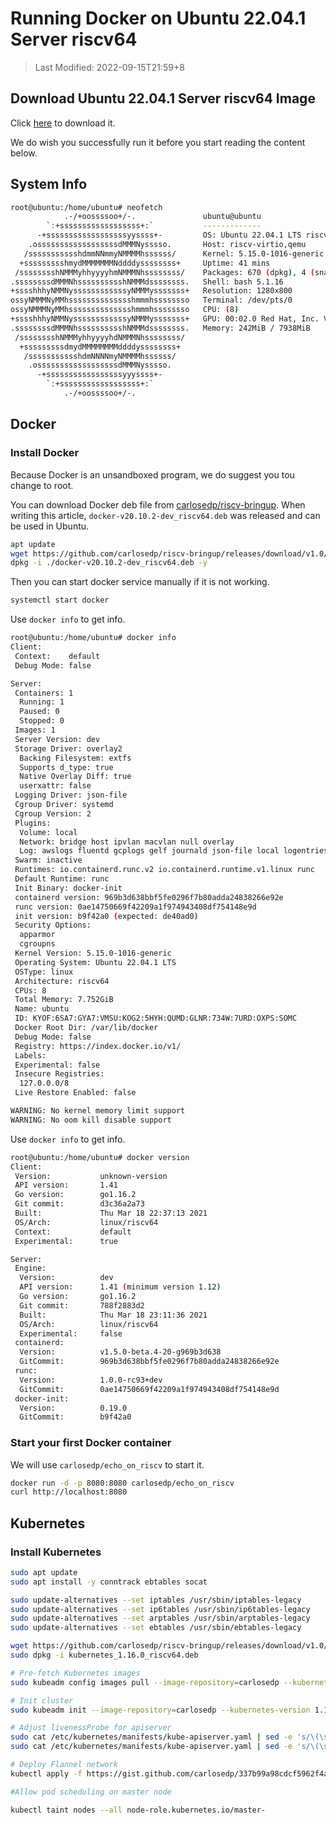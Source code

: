 # Running Docker on Ubuntu 22.04.1 Server riscv64

> Last Modified: 2022-09-15T21:59+8

## Download Ubuntu 22.04.1 Server riscv64 Image

Click [here](https://cdimage.ubuntu.com/releases/22.04.1/release/ubuntu-22.04.1-preinstalled-server-riscv64+unmatched.img.xz) to download it.

We do wish you successfully run it before you start reading the content below.

## System Info

```bash
root@ubuntu:/home/ubuntu# neofetch
            .-/+oossssoo+/-.               ubuntu@ubuntu
        `:+ssssssssssssssssss+:`           -------------
      -+ssssssssssssssssssyyssss+-         OS: Ubuntu 22.04.1 LTS riscv64
    .ossssssssssssssssssdMMMNysssso.       Host: riscv-virtio,qemu
   /ssssssssssshdmmNNmmyNMMMMhssssss/      Kernel: 5.15.0-1016-generic
  +ssssssssshmydMMMMMMMNddddyssssssss+     Uptime: 41 mins
 /sssssssshNMMMyhhyyyyhmNMMMNhssssssss/    Packages: 670 (dpkg), 4 (snap)
.ssssssssdMMMNhsssssssssshNMMMdssssssss.   Shell: bash 5.1.16
+sssshhhyNMMNyssssssssssssyNMMMysssssss+   Resolution: 1280x800
ossyNMMMNyMMhsssssssssssssshmmmhssssssso   Terminal: /dev/pts/0
ossyNMMMNyMMhsssssssssssssshmmmhssssssso   CPU: (8)
+sssshhhyNMMNyssssssssssssyNMMMysssssss+   GPU: 00:02.0 Red Hat, Inc. Virtio GPU
.ssssssssdMMMNhsssssssssshNMMMdssssssss.   Memory: 242MiB / 7938MiB
 /sssssssshNMMMyhhyyyyhdNMMMNhssssssss/
  +sssssssssdmydMMMMMMMMddddyssssssss+
   /ssssssssssshdmNNNNmyNMMMMhssssss/
    .ossssssssssssssssssdMMMNysssso.
      -+sssssssssssssssssyyyssss+-
        `:+ssssssssssssssssss+:`
            .-/+oossssoo+/-.

```

## Docker

### Install Docker

Because Docker is an unsandboxed program, we do suggest you tou change to root.

You can download Docker deb file from [carlosedp/riscv-bringup](https://github.com/carlosedp/riscv-bringup/releases/tag/v1.0). When writing this article, `docker-v20.10.2-dev_riscv64.deb` was released and can be used in Ubuntu.

```bash
apt update
wget https://github.com/carlosedp/riscv-bringup/releases/download/v1.0/docker-v20.10.2-dev_riscv64.deb
dpkg -i ./docker-v20.10.2-dev_riscv64.deb -y
```

Then you can start docker service manually if it is not working.

```bash
systemctl start docker
```

Use `docker info` to get info.

```bash
root@ubuntu:/home/ubuntu# docker info
Client:
 Context:    default
 Debug Mode: false

Server:
 Containers: 1
  Running: 1
  Paused: 0
  Stopped: 0
 Images: 1
 Server Version: dev
 Storage Driver: overlay2
  Backing Filesystem: extfs
  Supports d_type: true
  Native Overlay Diff: true
  userxattr: false
 Logging Driver: json-file
 Cgroup Driver: systemd
 Cgroup Version: 2
 Plugins:
  Volume: local
  Network: bridge host ipvlan macvlan null overlay
  Log: awslogs fluentd gcplogs gelf journald json-file local logentries splunk syslog
 Swarm: inactive
 Runtimes: io.containerd.runc.v2 io.containerd.runtime.v1.linux runc
 Default Runtime: runc
 Init Binary: docker-init
 containerd version: 969b3d638bbf5fe0296f7b80adda24838266e92e
 runc version: 0ae14750669f42209a1f974943408df754148e9d
 init version: b9f42a0 (expected: de40ad0)
 Security Options:
  apparmor
  cgroupns
 Kernel Version: 5.15.0-1016-generic
 Operating System: Ubuntu 22.04.1 LTS
 OSType: linux
 Architecture: riscv64
 CPUs: 8
 Total Memory: 7.752GiB
 Name: ubuntu
 ID: KYOF:6SA7:GYA7:VMSU:KOG2:5HYH:QUMD:GLNR:734W:7URD:OXPS:SOMC
 Docker Root Dir: /var/lib/docker
 Debug Mode: false
 Registry: https://index.docker.io/v1/
 Labels:
 Experimental: false
 Insecure Registries:
  127.0.0.0/8
 Live Restore Enabled: false

WARNING: No kernel memory limit support
WARNING: No oom kill disable support
```

Use `docker info` to get info.

```bash
root@ubuntu:/home/ubuntu# docker version
Client:
 Version:           unknown-version
 API version:       1.41
 Go version:        go1.16.2
 Git commit:        d3c36a2a73
 Built:             Thu Mar 18 22:37:13 2021
 OS/Arch:           linux/riscv64
 Context:           default
 Experimental:      true

Server:
 Engine:
  Version:          dev
  API version:      1.41 (minimum version 1.12)
  Go version:       go1.16.2
  Git commit:       788f2883d2
  Built:            Thu Mar 18 23:11:36 2021
  OS/Arch:          linux/riscv64
  Experimental:     false
 containerd:
  Version:          v1.5.0-beta.4-20-g969b3d638
  GitCommit:        969b3d638bbf5fe0296f7b80adda24838266e92e
 runc:
  Version:          1.0.0-rc93+dev
  GitCommit:        0ae14750669f42209a1f974943408df754148e9d
 docker-init:
  Version:          0.19.0
  GitCommit:        b9f42a0
```

### Start your first Docker container

We will use `carlosedp/echo_on_riscv` to start it.

```bash
docker run -d -p 8080:8080 carlosedp/echo_on_riscv
curl http://localhost:8080
```

## Kubernetes

### Install Kubernetes

```bash
sudo apt update
sudo apt install -y conntrack ebtables socat

sudo update-alternatives --set iptables /usr/sbin/iptables-legacy
sudo update-alternatives --set ip6tables /usr/sbin/ip6tables-legacy
sudo update-alternatives --set arptables /usr/sbin/arptables-legacy
sudo update-alternatives --set ebtables /usr/sbin/ebtables-legacy

wget https://github.com/carlosedp/riscv-bringup/releases/download/v1.0/kubernetes_1.16.0_riscv64.deb
sudo dpkg -i kubernetes_1.16.0_riscv64.deb

# Pre-fetch Kubernetes images
sudo kubeadm config images pull --image-repository=carlosedp --kubernetes-version 1.16.0

# Init cluster
sudo kubeadm init --image-repository=carlosedp --kubernetes-version 1.16.0 --ignore-preflight-errors SystemVerification,KubeletVersion --pod-network-cidr=10.244.0.0/16

# Adjust livenessProbe for apiserver
sudo cat /etc/kubernetes/manifests/kube-apiserver.yaml | sed -e 's/\(\s*initialDelaySeconds\).*/\1: 150/'
sudo cat /etc/kubernetes/manifests/kube-apiserver.yaml | sed -e 's/\(\s*timeoutSeconds\).*/\1: 60/'

# Deploy Flannel network
kubectl apply -f https://gist.github.com/carlosedp/337b99a98cdcf5962f4a0e24a778994c/raw/kube-flannel.yml

#Allow pod scheduling on master node

kubectl taint nodes --all node-role.kubernetes.io/master-
```
